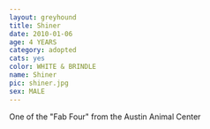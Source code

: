 ```yaml
---
layout: greyhound
title: Shiner
date: 2010-01-06
age: 4 YEARS
category: adopted
cats: yes
color: WHITE & BRINDLE
name: Shiner
pic: shiner.jpg
sex: MALE
---
```



One of the "Fab Four" from the Austin Animal Center
